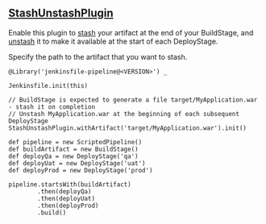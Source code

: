 ## [StashUnstashPlugin](../src/StashUnstashPlugin.groovy)

Enable this plugin to [stash](https://www.jenkins.io/doc/pipeline/steps/workflow-basic-steps/#stash-stash-some-files-to-be-used-later-in-the-build) your artifact at the end of your BuildStage, and [unstash](https://www.jenkins.io/doc/pipeline/steps/workflow-basic-steps/#unstash-restore-files-previously-stashed) it to make it available at the start of each DeployStage.

Specify the path to the artifact that you want to stash.

```
@Library('jenkinsfile-pipeline@<VERSION>') _

Jenkinsfile.init(this)

// BuildStage is expected to generate a file target/MyApplication.war - stash it on completion
// Unstash MyApplication.war at the beginning of each subsequent DeployStage
StashUnstashPlugin.withArtifact('target/MyApplication.war').init()

def pipeline = new ScriptedPipeline()
def buildArtifact = new BuildStage()
def deployQa = new DeployStage('qa')
def deployUat = new DeployStage('uat')
def deployProd = new DeployStage('prod')

pipeline.startsWith(buildArtifact)
        .then(deployQa)
        .then(deployUat)
        .then(deployProd)
        .build()
```
